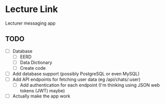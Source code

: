# Lecture Link
Lecturer messaging app

## TODO
- [ ] Database
  - [ ] EERD
  - [ ] Data Dictionary
  - [ ] Create code
- [ ] Add database support (possibly PostgreSQL or even MySQL)
- [ ] Add API endpoints for fetching user data (eg /api/chats/:user)
  - [ ] Add authentication for each endpoint (I'm thinking using JSON web tokens (JWT) maybe)
- [ ] Actually make the app work
